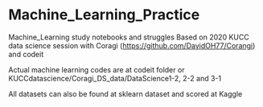 # Machine_Learning_Practice
Machine_Learning study notebooks and struggles
Based on 2020 KUCC data science session with Coragi (https://github.com/DavidOH77/Corangi) and codeit

Actual machine learning codes are at codeit folder or KUCCdatascience/Coragi_DS_data/DataScience1-2, 2-2 and 3-1

All datasets can also be found at sklearn dataset and scored at Kaggle
